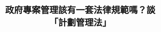 ---
id: "3"
lang: zh-tw
publish: "FALSE"
description: 「計畫管理法案臺灣版，不再浪費人民的納稅錢」連署案
selected: "FALSE"
blog_selected: "FALSE"
thumbnail: https://cm.pdis.nat.gov.tw/images/post/1oWMRmjWUGQqGVAQ8cboQXZyqm-TfGSx0.jpg
title: 政府專案管理該有一套法律規範嗎？談「計劃管理法」
introduction:
  content: >-
    本案之提案人建議制訂國家級的計畫管理準則，讓政府機關在執行任一計畫時，對於計畫各階段皆有國家級政策和施行準則做為依循之標準，可藉由援用現有的國家標準
    CNS 21500「專案管理指引」與國際標準 ISO
    21504「計畫管理指引」來達成，希望能為政府重大計畫把關，事先進行系統性評估，避免啟動無效益的計畫。

    國發會針對此項提案表示後續將會參酌美國「計畫管理改進課責法」之立法精神，強化相關機制與管理功能，並辦理教育訓練，培育政府計畫管理人才，期望使各機關計畫管理之功能更為完善。
color: green
join:
  type: 提
  title: 計畫管理法案臺灣版，不再浪費人民的納稅錢
  link: https://join.gov.tw/idea/detail/97f90728-cf72-443c-8b6c-36d216c953df
  image: https://cm.pdis.tw/images/post/3/1bLmIetGAELZcojdXsEY8oYWwsuP9uWUR.jpg
layout: post
departments:
  - 國發會
embed:
  transcript:
    links:
      - https://sayit.pdis.nat.gov.tw/2017-03-31-%E9%96%8B%E6%94%BE%E6%94%BF%E5%BA%9C%E8%81%AF%E7%B5%A1%E4%BA%BA%E7%AC%AC%E4%B8%89%E6%AC%A1%E5%8D%94%E4%BD%9C%E6%9C%83%E8%AD%B0
---
